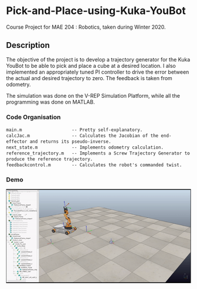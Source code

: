 # Pick-and-Place-using-Kuka-YouBot
Course Project for MAE 204 : Robotics, taken during Winter 2020.

## Description
The objective of the project is to develop a trajectory generator for the Kuka YouBot to be able to pick and place a cube at a desired location.
I also implemented an appropriately tuned PI controller to drive the error between the actual and desired trajectory to zero. 
The feedback is taken from odometry.

The simulation was done on the V-REP Simulation Platform, while all the programming was done on MATLAB.


### Code Organisation
```
main.m                   -- Pretty self-explanatory.
calcJac.m                -- Calculates the Jacobian of the end-effector and returns its pseudo-inverse.
next_state.m             -- Implements odometry calculation.
reference_trajectory.m   -- Implements a Screw Trajectory Generator to produce the reference trajectory.
feedbackcontrol.m        -- Calculates the robot's commanded twist.
```

### Demo
![](/Results/demo.gif)



